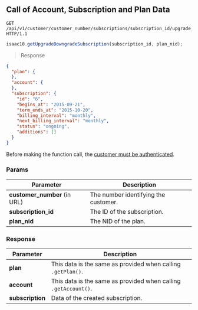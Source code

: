 ## Call of Account, Subscription and Plan Data


```http
GET /api/v1/customer/customer_number/subscriptions/subscription_id/upgrade_downgrade/plan_nid HTTP/1.1
```

```javascript
isaac10.getUpgradeDowngradeSubscription(subscription_id, plan_nid);
```

> Response

```json
{
  "plan": {
  },
  "account": {
  },
  "subscription": {
    "id": "6",
    "begins_at": "2015-09-21",
    "term_ends_at": "2015-10-20",
    "billing_interval": "monthly",
    "next_billing_interval": "monthly",
    "status": "ongoing",
    "additions": []
  }
}
```

<aside class="success">
Before making the function call, the <a href="#customer-authentication">customer must be authenticated</a>.
</aside>

### Params

Parameter | Description
----------|-------------
**customer_number** (in URL) | The number identifying the customer.  
**subscription_id** | The ID of the subscription.
**plan_nid** | The NID of the plan.


### Response

Parameter | Description
----------|-------------
**plan** | This data is the same as provided when calling `.getPlan()`.
**account** | This data is the same as provided when calling `.getAccount()`.
**subscription** | Data of the created subscription.
